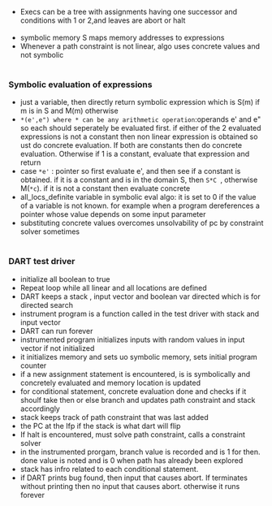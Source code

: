   
* Execs can be a tree with assignments having one successor and conditions with 1 or 2,and leaves are abort or halt  
&nbsp;  
* symbolic memory S maps memory addresses to expressions  
* Whenever a path constraint is not linear, algo uses concrete values and not symbolic  
&nbsp;
### Symbolic evaluation of expressions  
* just a variable, then directly return symbolic expression which is S(m) if m is in S and M(m) otherwise  
* `*(e',e") where * can be any arithmetic operation`:operands e' and e" so each should seperately be evaluated first. if either of the 2 evaluated expressions is not a constant then non linear expression is obtained so ust do concrete evaluation. If both are constants then do concrete evaluation. Otherwise if 1 is a constant, evaluate that expression and return  
* case `*e'` : pointer so first evaluate e', and then see if a constant is obtained. if it is a constant and is in the domain S, then `S*C `, otherwise M(`*c`). if it is not a constant then evaluate concrete  
* all_locs_definite variable in symbolic eval algo: it is set to 0 if the value of a variable is not known. for example when a program dereferences a pointer whose value depends on some input parameter  
* substituting concrete values overcomes unsolvability of pc by constraint solver sometimes  
  &nbsp;
### DART test driver  
* initialize all boolean to true  
* Repeat loop while all linear and all locations are defined  
* DART keeps a stack , input vector and boolean var directed which is for directed search  
* instrument program is a function called in the test driver with stack and input vector  
* DART can run forever  
* instrumented program initializes inputs with random values in input vector if not initialized  
* it initializes memory and sets uo symbolic memory, sets initial program counter  
* if a new assignment statement is encountered, is is symbolically and concretely evaluated and memory location is updated  
* for conditional statement, concrete evaluation done and checks if it shoulf take then or else branch and updates path constraint and stack accordingly  
* stack keeps track of path constraint that was last added  
* the PC at the Ifp if the stack is what dart will flip  
* If halt is encountered, must solve path constraint, calls a constraint solver  
* in the instrumented prorgam, branch value is recorded and is 1 for then. done value is noted and is 0 when path has already been explored  
* stack has infro related to each conditional statement.  
* if DART prints bug found, then input that causes abort. If terminates without printing then no input that causes abort. otherwise it runs forever

